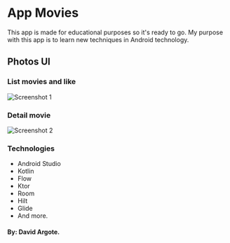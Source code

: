 # App Movies

This app is made for educational purposes so it's ready to go. My purpose with this app is to learn new techniques in Android technology. 

## Photos UI

### List movies and like
![Screenshot 1](https://user-images.githubusercontent.com/44904958/127926219-7446a192-c0e1-4d49-a3e3-307df27fce13.png)

### Detail movie
![Screenshot 2](https://user-images.githubusercontent.com/44904958/127926344-cf549ea7-02ba-4729-a01f-70afe47463f6.png)

### Technologies

- Android Studio
- Kotlin
- Flow
- Ktor
- Room
- Hilt
- Glide
- And more.

#### By: David Argote.
